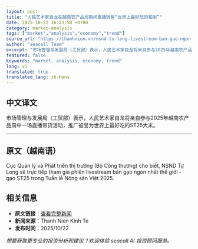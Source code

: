 ```yaml
---
layout: post
title: "人民艺术家自龙在越南农产品周期间直播销售“世界上最好吃的稻米”"
date: 2025-10-22 16:23:58 +0700
category: market-analysis
tags: ["market","analysis","economy","trend"]
source_url: "https://thanhnien.vn/nsnd-tu-long-livestream-ban-gao-ngon-nhat-the-gioi-trong-tuan-le-nong-san-viet-185251022193650611.htm"
author: "seacall Team"
excerpt: "市场管理与发展局（工贸部）表示，人民艺术家自龙将亲自参与2025年越南农产品周中一场直播带货活动，推广被誉为世界上最好吃的ST25大米。..."
featured: false
keywords: "market, analysis, economy, trend"
lang: vi
translated: true
translated_lang: zh-Hans
---
```


## 中文译文

市场管理与发展局（工贸部）表示，人民艺术家自龙将亲自参与2025年越南农产品周中一场直播带货活动，推广被誉为世界上最好吃的ST25大米。

---

## 原文（越南语）

Cục Quản l&yacute; v&agrave; Ph&aacute;t triển thị trường (Bộ C&ocirc;ng thương) cho biết, NSND Tự Long sẽ trực tiếp tham gia phi&ecirc;n livestream b&aacute;n gạo ngon nhất thế giới - gạo ST25 trong Tuần lễ N&ocirc;ng sản Việt 2025.

## 相关信息

- **原文链接**：[查看完整新闻](https://thanhnien.vn/nsnd-tu-long-livestream-ban-gao-ngon-nhat-the-gioi-trong-tuan-le-nong-san-viet-185251022193650611.htm)
- **新闻来源**：Thanh Nien Kinh Te
- **发布时间**：2025/10/22

*想要获取更专业的投资分析和建议？欢迎体验 seacall AI 投资顾问服务。*